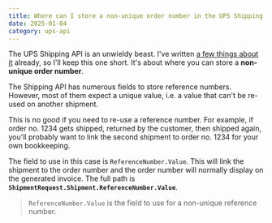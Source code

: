 ```yaml
---
title: Where can I store a non-unique order number in the UPS Shipping API?
date: 2025-01-04
category: ups-api
---
```


The UPS Shipping API is an unwieldy beast. I've written [a few things about it](/ups-api) already, so I'll keep this one short. It's about where you can store a **non-unique order number**.

The Shipping API has numerous fields to store reference numbers. However, most of them expect a unique value, i.e. a value that can't be re-used on another shipment.

This is no good if you need to re-use a reference number. For example, if order no. 1234 gets shipped, returned by the customer, then shipped again, you'll probably want to link the second shipment to order no. 1234 for your own bookkeeping.

The field to use in this case is `ReferenceNumber.Value`. This will link the shipment to the order number and the order number will normally display on the generated invoice. The full path is **`ShipmentRequest.Shipment.ReferenceNumber.Value`**.

> `ReferenceNumber.Value` is the field to use for a non-unique reference number.
